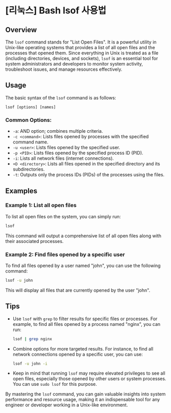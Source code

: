# [리눅스] Bash lsof 사용법

## Overview
The `lsof` command stands for "List Open Files". It is a powerful utility in Unix-like operating systems that provides a list of all open files and the processes that opened them. Since everything in Unix is treated as a file (including directories, devices, and sockets), `lsof` is an essential tool for system administrators and developers to monitor system activity, troubleshoot issues, and manage resources effectively.

## Usage
The basic syntax of the `lsof` command is as follows:

```
lsof [options] [names]
```

### Common Options:
- `-a`: AND option; combines multiple criteria.
- `-c <command>`: Lists files opened by processes with the specified command name.
- `-u <user>`: Lists files opened by the specified user.
- `-p <PID>`: Lists files opened by the specified process ID (PID).
- `-i`: Lists all network files (internet connections).
- `+D <directory>`: Lists all files opened in the specified directory and its subdirectories.
- `-t`: Outputs only the process IDs (PIDs) of the processes using the files.

## Examples

### Example 1: List all open files
To list all open files on the system, you can simply run:

```bash
lsof
```

This command will output a comprehensive list of all open files along with their associated processes.

### Example 2: Find files opened by a specific user
To find all files opened by a user named "john", you can use the following command:

```bash
lsof -u john
```

This will display all files that are currently opened by the user "john".

## Tips
- Use `lsof` with `grep` to filter results for specific files or processes. For example, to find all files opened by a process named "nginx", you can run:

  ```bash
  lsof | grep nginx
  ```

- Combine options for more targeted results. For instance, to find all network connections opened by a specific user, you can use:

  ```bash
  lsof -u john -i
  ```

- Keep in mind that running `lsof` may require elevated privileges to see all open files, especially those opened by other users or system processes. You can use `sudo lsof` for this purpose.

By mastering the `lsof` command, you can gain valuable insights into system performance and resource usage, making it an indispensable tool for any engineer or developer working in a Unix-like environment.